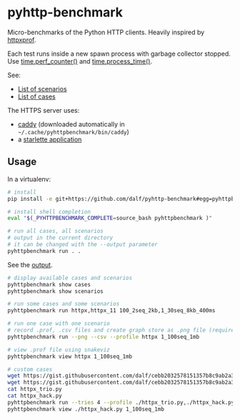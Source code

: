 # pyhttp-benchmark
Micro-benchmarks of the Python HTTP clients. Heavily inspired by [httpxprof](https://github.com/florimondmanca/httpxprof).

Each test runs inside a new spawn process with garbage collector stopped. Use [time.perf_counter()](https://docs.python.org/3/library/time.html#time.perf_counter) and [time.process_time()](https://docs.python.org/3/library/time.html#time.process_time).

See:
* [List of scenarios](https://github.com/dalf/pyhttp-benchmark/blob/master/src/pyhttpbenchmark/scenarios.py)
* [List of cases](https://github.com/dalf/pyhttp-benchmark/tree/master/src/pyhttpbenchmark/cases)

The HTTPS server uses:
* [caddy](https://caddyserver.com/) (downloaded automatically in ```~/.cache/pyhttpbenchmark/bin/caddy```)
* a [starlette application](https://github.com/dalf/pyhttp-benchmark/blob/master/src/pyhttpbenchmark/server/app.py)

## Usage

In a virtualenv:
```sh
# install
pip install -e git+https://github.com/dalf/pyhttp-benchmark#egg=pyhttpbenchmark

# install shell completion
eval "$(_PYHTTPBENCHMARK_COMPLETE=source_bash pyhttpbenchmark )"

# run all cases, all scenarios
# output in the current directory
# it can be changed with the --output parameter
pyhttpbenchmark run . .
```

See the [output](results/output.md).

```sh
# display available cases and scenarios
pyhttpbenchmark show cases
pyhttpbenchmark show scenarios

# run some cases and some scenarios
pyhttpbenchmark run httpx,httpx_11 100_2seq_2kb,1_30seq_8kb_400ms

# run one case with one scenario
# record .prof, .csv files and create graph store as .png file (require matplotlib)
pyhttpbenchmark run --png --csv --profile httpx 1_100seq_1mb

# view .prof file using snakeviz
pyhttpbenchmark view httpx 1_100seq_1mb

# custom cases
wget https://gist.githubusercontent.com/dalf/cebb2032578151357b8c9ab2a320b51f/raw/dab40e925ced12738cc6f69c61b43a2d20f0c509/httpx_trio.py
wget https://gist.githubusercontent.com/dalf/cebb2032578151357b8c9ab2a320b51f/raw/7dbc414f53034d256f8063fc9da21dc94eefb65f/httpx_hack.py
cat httpx_trio.py
cat httpx_hack.py
pyhttpbenchmark run --tries 4 --profile ./httpx_trio.py,./httpx_hack.py,httpx,aiohttp 1_100seq_1mb
pyhttpbenchmark view ./httpx_hack.py 1_100seq_1mb
```

